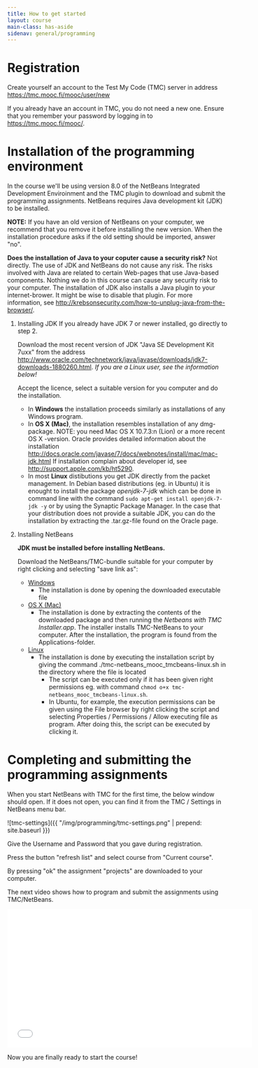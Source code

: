 ```yaml
---
title: How to get started
layout: course
main-class: has-aside
sidenav: general/programming
---
```

# Registration
Create yourself an account to the Test My Code (TMC) server in address <https://tmc.mooc.fi/mooc/user/new>

If you already have an account in TMC, you do not need a new one. Ensure that you remember your password by logging in to  <https://tmc.mooc.fi/mooc/>.

# Installation of the programming environment

In the course we'll be using version 8.0 of the NetBeans Integrated Development Enviroinment and the TMC plugin to download and submit the programming assignments. NetBeans requires Java development kit (JDK) to be installed.

**NOTE:** If you have an old version of NetBeans on your computer, we recommend that you remove it before installing the new version. When the installation procedure asks  if the old setting should be imported, answer "no".

**Does the installation of Java to your coputer cause a security risk?** Not directly. The use of JDK and NetBeans do not cause any risk. The risks involved with Java are related to certain Web-pages that use Java-based components. Nothing we do in this course can cause any security risk to your computer. The installation of JDK also installs a Java plugin to your internet-brower. It might be wise to disable that plugin. For more information, see  <http://krebsonsecurity.com/how-to-unplug-java-from-the-browser/>. 

1. Installing JDK
	If you already have JDK 7 or newer installed, go directly to step 2.

	Download the most recent version of JDK "Java SE Development Kit 7uxx" from the address <http://www.oracle.com/technetwork/java/javase/downloads/jdk7-downloads-1880260.html>. *If you are a Linux user, see the information below!*

	Accept the licence, select a suitable version for you computer and do the installation.
	- In **Windows** the installation proceeds similarly as installations of any Windows program.
	- In **OS X (Mac)**, the installation resembles installation of any dmg-package. NOTE: you need Mac OS X 10.7.3:n (Lion) or a more recent OS X -version.  Oracle provides detailed information about the installation <http://docs.oracle.com/javase/7/docs/webnotes/install/mac/mac-jdk.html> If installation complain about developer id, see <http://support.apple.com/kb/ht5290>.
	- In most **Linux** distibutions you get JDK directly from the packet management. In Debian based distributions (eg. in Ubuntu) it is enought to install the package *openjdk-7-jdk* which can be done in command line with the command `sudo apt-get install openjdk-7-jdk -y` or by using the Synaptic Package Manager. In the case that your distribution does not provide a suitable JDK, you can do the installation by extracting the .tar.gz-file found on the Oracle page.

2. Installing NetBeans

	**JDK must be installed before installing NetBeans.**

	Download the NetBeans/TMC-bundle suitable for your computer by right clicking and selecting "save link as":
	- [Windows](http://update.testmycode.net/installers/tmc-netbeans_mooc/tmc-netbeans_mooc_tmcbeans-windows.exe)
		- The installation is done by opening the downloaded executable file
	- [OS X (Mac)](http://update.testmycode.net/installers/tmc-netbeans_mooc/tmc-netbeans_mooc_tmcbeans-macosx.tgz)
		- The installation is done by extracting the contents of the downloaded package and then running the *Netbeans with TMC Installer.app*. The installer installs TMC-NetBeans to your computer. After the installation, the program is found from the Applications-folder.
	- [Linux](http://update.testmycode.net/installers/tmc-netbeans_mooc/tmc-netbeans_mooc_tmcbeans-linux.sh)
		- The installation is done by executing the installation script by giving the command ./tmc-netbeans_mooc_tmcbeans-linux.sh in the directory where the file is located
			- The script can be executed only if it has been given right permissions eg. with command `chmod o+x tmc-netbeans_mooc_tmcbeans-linux.sh`.
			- In Ubuntu, for example, the execution permissions can be given using the File browser  by right clicking the script and selecting Properties / Permissions / Allow executing file as program. After doing this, the script can be executed by clicking it.

# Completing and submitting the programming assignments

When you start NetBeans with TMC for the first time, the below window should open. If it does not open, you can find it from the TMC / Settings in NetBeans menu bar.

![tmc-settings]({{ "/img/programming/tmc-settings.png" | prepend: site.baseurl }})

Give the Username and Password that you gave during registration.

Press the button "refresh list" and select course from "Current course".

By pressing "ok" the assignment "projects" are downloaded to your computer.

The next video shows how to program and submit the assignments using TMC/NetBeans.

<iframe width="560" height="315" src="//www.youtube.com/embed/ZFsg0Uh0UVE" frameborder="0" allowfullscreen></iframe>

Now you are finally ready to start the course!